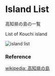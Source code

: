 Island List
===============

高知県の島の一覧

List of Kouchi island

![island list]()

### Reference

[wikipedia: 高知県の島](https://ja.wikipedia.org/wiki/Category:%E9%AB%98%E7%9F%A5%E7%9C%8C%E3%81%AE%E5%B3%B6)
